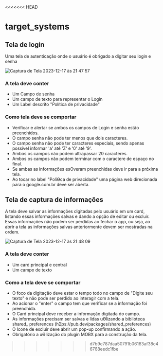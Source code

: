 <<<<<<< HEAD
# target_systems

## Tela de login

Uma tela de autenticação onde o usuário é obrigado a digitar seu login e senha

![Captura de Tela 2023-12-17 às 21 47 57](https://github.com/matheus-kittler/target_systems/assets/53222107/28f835b3-735c-4990-b661-33229ef7d1e4)

### A tela deve conter

* Um Campo de senha
* Um campo de texto para representar o Login
* Um Label descrito "Política de privacidade"

### Como tela deve se comportar 

* Verificar e alertar se ambos os campos de Login e senha estão preenchidos.
* O campo senha não pode ter menos que dois caracteres.
* O campo senha não pode ter caracteres especiais, sendo apenas possível
informar 'a' até 'Z' e '0' até '9'.
* Ambos os campos não podem ultrapassar 20 caracteres.
* Ambos os campos não podem terminar com o caractere de espaço no final.
* Se ambas as informações esƟveram preenchidas deve ir para a próxima tela.
* Ao tocar no label "PolíƟca de privacidade" uma página web direcionada para o
google.com.br deve ser aberta. 

## Tela de captura de informações

A tela deve salvar as informações digitadas pelo usuário em um card, listando essas informações
salvas e dando a opção de editar ou excluir. Essas informações não podem ser perdidas ao fechar
o app, ou seja, ao abrir a tela as informações salvas anteriormente devem ser mostradas na
ordem. 

![Captura de Tela 2023-12-17 às 21 48 09](https://github.com/matheus-kittler/target_systems/assets/53222107/6eb5c4d4-98cd-490f-95d6-97f2a524f3a7)

### A tela deve conter

* Um card principal e central
* Um campo de texto

### Como a tela deve se comportar

* O foco da digitação deve estar o tempo todo no campo de "Digite seu texto" e não pode
ser perdido ao interagir com a tela.
* Ao acionar o "enter" o campo tem que verificar se a informação foi preenchida.
* O Card principal deve receber a informação digitada do campo.
* As informações precisam ser salvas e lidas uƟlizando a biblioteca shared_ preferences
(hƩps://pub.dev/packages/shared_preferences)
* O Icone de excluir deve abrir um pop-up confirmando a ação.
* Obrigatório a uƟlização do plugin MOBX para a construção da tela. 
>>>>>>> d7b9e787daa50791b06183af38c46768eedc1fbe
